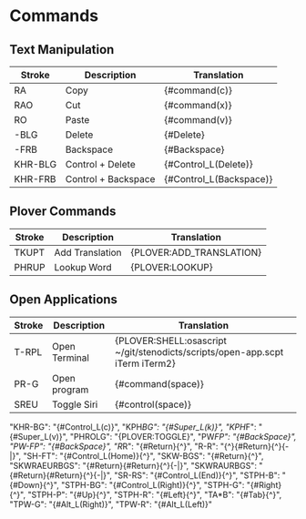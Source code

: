 # Commands

## Text Manipulation

| Stroke  | Description         | Translation             |
|---------|---------------------|-------------------------|
| RA      | Copy                | {#command(c)}           |
| RAO     | Cut                 | {#command(x)}           |
| RO      | Paste               | {#command(v)}           |
| -BLG    | Delete              | {#Delete}               |
| -FRB    | Backspace           | {#Backspace}            |
| KHR-BLG | Control + Delete    | {#Control_L(Delete)}    |
| KHR-FRB | Control + Backspace | {#Control_L(Backspace)} |

## Plover Commands

| Stroke | Description     | Translation              |
|--------|-----------------|--------------------------|
| TKUPT  | Add Translation | {PLOVER:ADD_TRANSLATION} |
| PHRUP  | Lookup Word     | {PLOVER:LOOKUP}          |


## Open Applications

| Stroke | Description   | Translation                                                                  |
|--------|---------------|------------------------------------------------------------------------------|
| T-RPL  | Open Terminal | {PLOVER:SHELL:osascript ~/git/stenodicts/scripts/open-app.scpt iTerm iTerm2} |
| PR-G   | Open program  | {#command(space)}                                                            |
| SREU   | Toggle Siri   | {#control(space)}                                                            |


"KHR-BG": "{#Control_L(c)}",
"KPH*BG": "{#Super_L(k)}",
"KPH*F": "{#Super_L(v)}",
"PHROLG": "{PLOVER:TOGGLE}",
"PW*FP": "{#BackSpace}",
"PW-FP": "{#BackSpace}",
"R*R": "{#Return}{^}",
"R-R": "{^}{#Return}{^}{-|}",
"SH-FT": "{#Control_L(Home)}{^}",
"SKW-BGS": "{#Return}{^}",
"SKWRAEURBGS": "{#Return}{#Return}{^}{-|}",
"SKWRAURBGS": "{#Return}{#Return}{^}{-|}",
"SR-RS": "{#Control_L(End)}{^}",
"STPH-B": "{#Down}{^}",
"STPH-BG": "{#Control_L(Right)}{^}",
"STPH-G": "{#Right}{^}",
"STPH-P": "{#Up}{^}",
"STPH-R": "{#Left}{^}",
"TA*B": "{#Tab}{^}",
"TPW-G": "{#Alt_L(Right)}",
"TPW-R": "{#Alt_L(Left)}"
